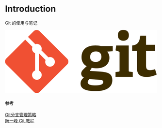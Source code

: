 # Introduction

Git 的使用与笔记

![logo](img/git-note-logo.png)

#### 参考
[Git分支管理策略](http://www.ruanyifeng.com/blog/2012/07/git.html)  
[阮一峰 Git 教程](https://www.bookstack.cn/read/git-tutorial/docs-commands-git-pull.md)
